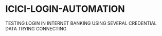 # ICICI-LOGIN-AUTOMATION
TESTING LOGIN IN INTERNET BANKING USING SEVERAL CREDENTIAL DATA
TRYING CONNECTING
